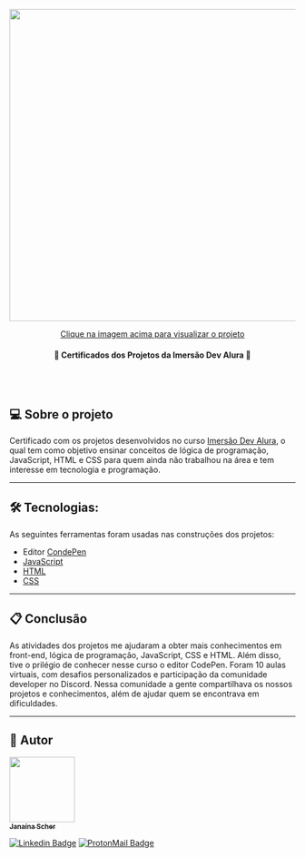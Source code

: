 <p align="center">
  <a href="https://janascher.github.io/imersao_dev_alura_certificado/">
    <img src="https://user-images.githubusercontent.com/79182711/138194103-95ee0f55-f83b-4fce-829f-25f7befe6339.PNG" width="550">
    <p align="center">Clique na imagem acima para visualizar o projeto</p>
  </a>
</p>

<h4 align="center"> 
	🚧  Certificados dos Projetos da Imersão Dev Alura  🚧
</h4>
<br></br>

## 💻 Sobre o projeto

Certificado com os projetos desenvolvidos no curso [Imersão Dev Alura](https://imersao.dev/), o qual tem como objetivo ensinar conceitos de lógica de programação, JavaScript, HTML e CSS para quem ainda não trabalhou na área e tem interesse em tecnologia e programação.

---

## 🛠 Tecnologias:

As seguintes ferramentas foram usadas nas construções dos projetos:

- Editor [CondePen](https://codepen.io/)
- [JavaScript](https://developer.mozilla.org/pt-BR/docs/Web/JavaScript)
- [HTML](https://developer.mozilla.org/pt-BR/docs/Web/HTML)
- [CSS](https://www.w3.org/)

---

## 📋 Conclusão

As atividades dos projetos me ajudaram a obter mais conhecimentos em front-end, lógica de programação, JavaScript, CSS e HTML. Além disso, tive o prilégio de conhecer nesse curso o editor CodePen. Foram 10 aulas virtuais, com desafios personalizados e participação da comunidade developer no Discord. Nessa comunidade a gente compartilhava os nossos projetos e conhecimentos, além de ajudar quem se encontrava em dificuldades.

---

## 🦸 Autor

[<img src="https://avatars.githubusercontent.com/u/79182711?v=4" width=115px/><br/><sub><b>Janaína Scher</b></sub>](https://github.com/janascher)
<br/>

[![Linkedin Badge](https://img.shields.io/badge/LinkedIn-0077B5?style=for-the-badge&logo=linkedin&logoColor=white)](https://www.linkedin.com/in/janainascher/) 
[![ProtonMail Badge](https://img.shields.io/badge/ProtonMail-8B89CC?style=for-the-badge&logo=protonmail&logoColor=white)](mailto:jscher@protonmail.com)
